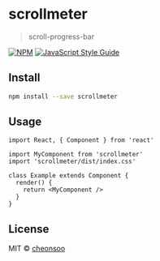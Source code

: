 # scrollmeter

> scroll-progress-bar

[![NPM](https://img.shields.io/npm/v/scrollmeter.svg)](https://www.npmjs.com/package/scrollmeter) [![JavaScript Style Guide](https://img.shields.io/badge/code_style-standard-brightgreen.svg)](https://standardjs.com)

## Install

```bash
npm install --save scrollmeter
```

## Usage

```tsx
import React, { Component } from 'react'

import MyComponent from 'scrollmeter'
import 'scrollmeter/dist/index.css'

class Example extends Component {
  render() {
    return <MyComponent />
  }
}
```

## License

MIT © [cheonsoo](https://github.com/cheonsoo)
